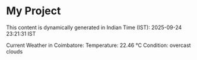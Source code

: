 # My Project

This content is dynamically generated in Indian Time (IST): 2025-09-24 23:21:31 IST


Current Weather in Coimbatore:
Temperature: 22.46 °C
Condition: overcast clouds
